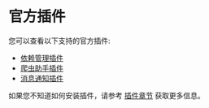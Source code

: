 # 官方插件

您可以查看以下支持的官方插件:
- [依赖管理插件](./plugin-dependency.md)
- [爬虫助手插件](./plugin-spider-assistant.md)
- [消息通知插件](./plugin-notification.md)

如果您不知道如何安装插件，请参考 [插件章节](../basic-concepts/plugin.md) 获取更多信息。
